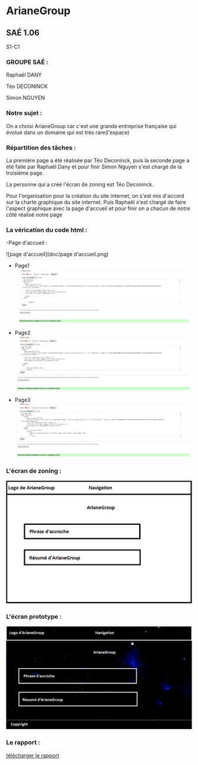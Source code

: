 # ArianeGroup
## SAÉ 1.06

S1-C1

### GROUPE SAÉ :

Raphaël DANY

Téo DECONINCK

Simon NGUYEN

### Notre sujet :

On a choisi ArianeGroup car c'est une grande entreprise française qui évolue dans un domaine qui est très rare(l'espace)

### Répartition des tâches :

   La première page a été réalisée par Téo Deconinck, puis la seconde page a été faite par Raphaël Dany 
 et pour finir Simon Nguyen s'est chargé de la troisième page.
   
   La personne qui a créé l'écran de zoning est Téo Deconinck.

  Pour l'organisation pour la création du site internet, on s'est mis d'accord sur la charte graphique du site internet. Puis Raphaël s'est chargé de faire l'aspect graphique avec la page d'accueil et pour finir on a chacun de notre côté réalisé notre page
 
 ### La vérication du code html :
 -Page d'accueil :
 
![page d'accueil](doc/page d'accueil.png)
 
 - Page1
![page1](doc/page1.png)

 - Page2
![page2](doc/page2.png)

- Page3
![page3](doc/page3.png)


### L'écran de zoning :

![ecran de zoning](doc/ecran_zoning.png)


### L'écran prototype :

![ecran prototype](doc/ecran_prototype.png)

### Le rapport :

[télécharger le rapport](doc/DANY_SAE106_S1C1_ArianeGroup1.pdf)
